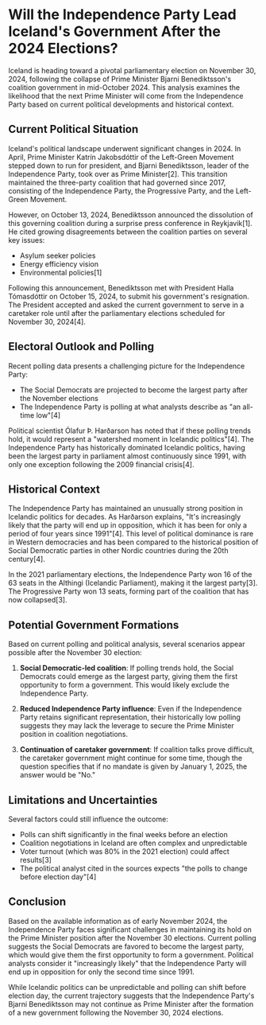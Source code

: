# Will the Independence Party Lead Iceland's Government After the 2024 Elections?

Iceland is heading toward a pivotal parliamentary election on November 30, 2024, following the collapse of Prime Minister Bjarni Benediktsson's coalition government in mid-October 2024. This analysis examines the likelihood that the next Prime Minister will come from the Independence Party based on current political developments and historical context.

## Current Political Situation

Iceland's political landscape underwent significant changes in 2024. In April, Prime Minister Katrín Jakobsdóttir of the Left-Green Movement stepped down to run for president, and Bjarni Benediktsson, leader of the Independence Party, took over as Prime Minister[2]. This transition maintained the three-party coalition that had governed since 2017, consisting of the Independence Party, the Progressive Party, and the Left-Green Movement.

However, on October 13, 2024, Benediktsson announced the dissolution of this governing coalition during a surprise press conference in Reykjavik[1]. He cited growing disagreements between the coalition parties on several key issues:

- Asylum seeker policies
- Energy efficiency vision
- Environmental policies[1]

Following this announcement, Benediktsson met with President Halla Tómasdóttir on October 15, 2024, to submit his government's resignation. The President accepted and asked the current government to serve in a caretaker role until after the parliamentary elections scheduled for November 30, 2024[4].

## Electoral Outlook and Polling

Recent polling data presents a challenging picture for the Independence Party:

- The Social Democrats are projected to become the largest party after the November elections
- The Independence Party is polling at what analysts describe as "an all-time low"[4]

Political scientist Ólafur Þ. Harðarson has noted that if these polling trends hold, it would represent a "watershed moment in Icelandic politics"[4]. The Independence Party has historically dominated Icelandic politics, having been the largest party in parliament almost continuously since 1991, with only one exception following the 2009 financial crisis[4].

## Historical Context

The Independence Party has maintained an unusually strong position in Icelandic politics for decades. As Harðarson explains, "It's increasingly likely that the party will end up in opposition, which it has been for only a period of four years since 1991"[4]. This level of political dominance is rare in Western democracies and has been compared to the historical position of Social Democratic parties in other Nordic countries during the 20th century[4].

In the 2021 parliamentary elections, the Independence Party won 16 of the 63 seats in the Althingi (Icelandic Parliament), making it the largest party[3]. The Progressive Party won 13 seats, forming part of the coalition that has now collapsed[3].

## Potential Government Formations

Based on current polling and political analysis, several scenarios appear possible after the November 30 election:

1. **Social Democratic-led coalition**: If polling trends hold, the Social Democrats could emerge as the largest party, giving them the first opportunity to form a government. This would likely exclude the Independence Party.

2. **Reduced Independence Party influence**: Even if the Independence Party retains significant representation, their historically low polling suggests they may lack the leverage to secure the Prime Minister position in coalition negotiations.

3. **Continuation of caretaker government**: If coalition talks prove difficult, the caretaker government might continue for some time, though the question specifies that if no mandate is given by January 1, 2025, the answer would be "No."

## Limitations and Uncertainties

Several factors could still influence the outcome:

- Polls can shift significantly in the final weeks before an election
- Coalition negotiations in Iceland are often complex and unpredictable
- Voter turnout (which was 80% in the 2021 election) could affect results[3]
- The political analyst cited in the sources expects "the polls to change before election day"[4]

## Conclusion

Based on the available information as of early November 2024, the Independence Party faces significant challenges in maintaining its hold on the Prime Minister position after the November 30 elections. Current polling suggests the Social Democrats are favored to become the largest party, which would give them the first opportunity to form a government. Political analysts consider it "increasingly likely" that the Independence Party will end up in opposition for only the second time since 1991.

While Icelandic politics can be unpredictable and polling can shift before election day, the current trajectory suggests that the Independence Party's Bjarni Benediktsson may not continue as Prime Minister after the formation of a new government following the November 30, 2024 elections.